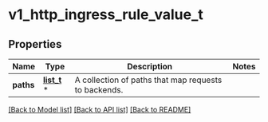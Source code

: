 # v1_http_ingress_rule_value_t

## Properties
Name | Type | Description | Notes
------------ | ------------- | ------------- | -------------
**paths** | [**list_t**](v1_http_ingress_path.md) \* | A collection of paths that map requests to backends. | 

[[Back to Model list]](../README.md#documentation-for-models) [[Back to API list]](../README.md#documentation-for-api-endpoints) [[Back to README]](../README.md)


